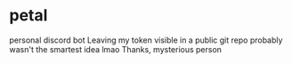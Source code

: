# petal
personal discord bot
Leaving my token visible in a public git repo probably wasn't the smartest idea lmao
Thanks, mysterious person
